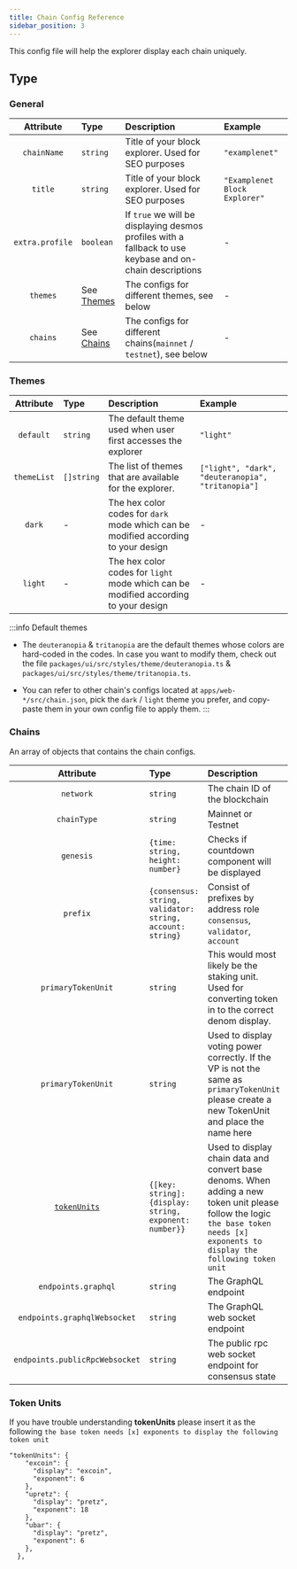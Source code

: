 ```yaml
---
title: Chain Config Reference
sidebar_position: 3
---
```


This config file will help the explorer display each chain uniquely.


## Type

### General
| Attribute | Type  | Description | Example |
| :-------: | :---  | :---------- | :------ |
| `chainName` | `string`  | Title of your block explorer. Used for SEO purposes | `"examplenet"` |
| `title` | `string`  | Title of your block explorer. Used for SEO purposes | `"Examplenet Block Explorer"` |
| `extra.profile` | `boolean`  | If `true` we will be displaying desmos profiles with a fallback to use keybase and on-chain descriptions | - |
| `themes` | See [Themes](#themes) | The configs for different themes, see below | - |
| `chains` | See [Chains](#chains) | The configs for different chains(`mainnet` / `testnet`), see below | - |

### Themes
| Attribute | Type  | Description | Example |
| :-------: | :---  | :---------- | :------ |
| `default` | `string`  | The default theme used when user first accesses the explorer | `"light"` |
| `themeList` | `[]string`  | The list of themes that are available for the explorer. | `["light", "dark", "deuteranopia", "tritanopia"]` |
| `dark` | -  | The hex color codes for `dark` mode which can be modified according to your design | - |
| `light` | -  | The hex color codes for `light` mode which can be modified according to your design | - |

:::info Default themes
- The `deuteranopia` & `tritanopia` are the default themes whose colors are hard-coded in the codes. In case you want to modify them, check out the file `packages/ui/src/styles/theme/deuteranopia.ts` & `packages/ui/src/styles/theme/tritanopia.ts`.

- You can refer to other chain's configs located at `apps/web-*/src/chain.json`, pick the `dark` / `light` theme you prefer, and copy-paste them in your own config file to apply them.
:::

### Chains
An array of objects that contains the chain configs.

| Attribute | Type  | Description | Example |
| :-------: | :---  | :---------- | :------ |
| `network` | `string`  | The chain ID of the blockchain | - |
| `chainType` | `string`  | Mainnet or Testnet | - |
| `genesis` | `{time: string, height: number}`  | Checks if countdown component will be displayed | - |
| `prefix` | `{consensus: string,  validator: string, account: string}`  | Consist of prefixes by address role `consensus`, `validator`, `account` | `"prefix": { "consensus": "examplenetvalcons", "validator": "examplenetvaloper", "account": "examplenet" }` |
| `primaryTokenUnit` | `string`  | This would most likely be the staking unit. Used for converting token in to the correct denom display. | `excoin` |
| `primaryTokenUnit` | `string`  | Used to display voting power correctly. If the VP is not the same as `primaryTokenUnit` please create a new TokenUnit and place the name here | `excoin` |
| [`tokenUnits`](#tokenUnits) | `{[key: string]: {display: string, exponent: number}}`  | Used to display chain data and convert base denoms. When adding a new token unit please follow the logic `the base token needs [x] exponents to display the following token unit` |  `"excoin": {  "display": "excoin", "exponent": 6 }` |
| `endpoints.graphql` | `string`  | The GraphQL endpoint  | `"https://gql.examplenet.com/v1/graphql"` |
| `endpoints.graphqlWebsocket` | `string`  | The GraphQL web socket endpoint | `"wss://gql.examplenet.com/v1/graphql"` |
| `endpoints.publicRpcWebsocket` | `string`  | The public rpc web socket endpoint for consensus state | `"wss://rpc.examplenet.com/websocket"` |


### Token Units

If you have trouble understanding **tokenUnits** please insert it as the following `the base token needs [x] exponents to display the following token unit`


```
"tokenUnits": {
    "excoin": {
      "display": "excoin",
      "exponent": 6
    },
    "upretz": {
      "display": "pretz",
      "exponent": 18
    },
    "ubar": {
      "display": "pretz",
      "exponent": 6
    },
  },
```
